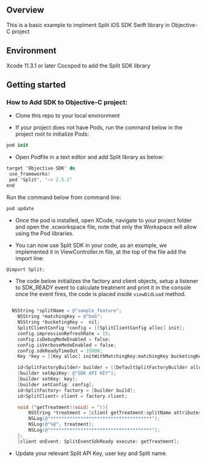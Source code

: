 ## Overview
This is a basic example to implment Split iOS SDK Swift library in Objective-C project

## Environment

Xcode 11.3.1 or later
Cocopod to add the Split SDK library

## Getting started

### How to Add SDK to Objective-C project:

- Clone this repo to your local environment 

- If your project does not have Pods, run the command below in the project root to initialize Pods:

``` swift
pod init
```

- Open Podfile in a text editor and add Split library as below:

``` objective-c
target 'Objective-SDK' do
 use_frameworks!
 pod 'Split', '~> 2.5.2'
end
```


Run the command below from command line:

``` objective-c 
pod update
```



- Once the pod is installed, open XCode, navigate to your project folder and open the <Project Name>.xcworkspace file, note that only the Workspace will allow using the Pod libraries.

- You can now use Split SDK in your code, as an example, we implemented it in ViewController.m file, at the top of the file add the import line:

``` objective-c
@import Split;
```

- The code below initializes the factory and client objects, setup a listener to SDK_READY event to calculate treatment and print it in the console once the event fires, the code is placed inside `viewDidLoad` method. 

``` objective-c

  NSString *splitName = @"sample_feature";
    NSString *matchingKey = @"bob";
    NSString *bucketingKey =  nil;
    SplitClientConfig *config = [[SplitClientConfig alloc] init];
    config.impressionRefreshRate = 15;
    config.isDebugModeEnabled = false;
    config.isVerboseModeEnabled = false;
    config.sdkReadyTimeOut = 15000;
    Key *key = [[Key alloc] initWithMatchingKey:matchingKey bucketingKey:bucketingKey];

    id<SplitFactoryBuilder> builder = [[DefaultSplitFactoryBuilder alloc] init];
    [builder setApiKey: @"SDK API KEY"];
    [builder setKey: key];
    [builder setConfig: config];
    id<SplitFactory> factory = [builder build];
    id<SplitClient> client = factory.client;

    void (^getTreatment)(void) = ^(){
        NSString *treatment = [client getTreatment:splitName attributes: nil];
        NSLog(@"*************************************");
        NSLog(@"%@", treatment);
        NSLog(@"*************************************");
    };
    [client onEvent: SplitEventSdkReady execute: getTreatment];
```


- Update your relevant Split API Key, user key and Split name.

